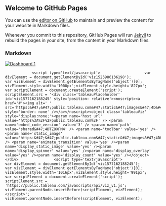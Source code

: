 ## Welcome to GitHub Pages

You can use the [editor on GitHub](https://github.com/Ritika92/ritika92.github.io/edit/master/index.md) to maintain and preview the content for your website in Markdown files.

Whenever you commit to this repository, GitHub Pages will run [Jekyll](https://jekyllrb.com/) to rebuild the pages in your site, from the content in your Markdown files.

### Markdown

<!DOCTYPE html>
<html>
<head>
<title>
sample web page
</title>
<meta name="viewport" content="width=device-width, initial-scale=1.0"> <meta charset="utf-8">
</head>
<body>
<noscript>
<a href='#'><img alt='Dashboard 1 ' src='https:&#47;&#47;public.tableau.com&#47;static&#47;images&#47;Ex&#47;Exercise1-LobbyingSpending&#47;Dashboard1&#47;1_rss.png' style='border: none' /></a>
</noscript>
<object class="tableauViz" style="display:none;">
<param name='host_url' value='https%3A%2F%2Fpublic.tableau.com%2F' /> <param name='embed_code_version' value='3' /> <param name='site_root' value='' /><param name='name' value='Exercise1-LobbyingSpending&#47;Dashboard1' /><param name='tabs' value='no' /><param name='toolbar' value='yes' /><param name='static_image' value='https:&#47;&#47;public.tableau.com&#47;static&#47;images&#47;Ex&#47;Exercise1-LobbyingSpending&#47;Dashboard1&#47;1.png' /> <param name='animate_transition' value='yes' /><param name='display_static_image' value='yes' /><param name='display_spinner' value='yes' /><param name='display_overlay' value='yes' /><param name='display_count' value='yes' />
</object>

                <script type='text/javascript'>                    var divElement = document.getElementById('viz1523986136198');                    var vizElement = divElement.getElementsByTagName('object')[0];                    vizElement.style.width='1000px';vizElement.style.height='827px';                    var scriptElement = document.createElement('script');                    scriptElement.src = '<div class='tableauPlaceholder' id='viz1577162188245' style='position: relative'><noscript><a href='#'><img alt=' ' src='https:&#47;&#47;public.tableau.com&#47;static&#47;images&#47;4D&#47;4DTZ8XPM4&#47;1_rss.png' style='border: none' /></a></noscript><object class='tableauViz'  style='display:none;'><param name='host_url' value='https%3A%2F%2Fpublic.tableau.com%2F' /> <param name='embed_code_version' value='3' /> <param name='path' value='shared&#47;4DTZ8XPM4' /> <param name='toolbar' value='yes' /><param name='static_image' value='https:&#47;&#47;public.tableau.com&#47;static&#47;images&#47;4D&#47;4DTZ8XPM4&#47;1.png' /> <param name='animate_transition' value='yes' /><param name='display_static_image' value='yes' /><param name='display_spinner' value='yes' /><param name='display_overlay' value='yes' /><param name='display_count' value='yes' /></object></div>                <script type='text/javascript'>                    var divElement = document.getElementById('viz1577162188245');                    var vizElement = divElement.getElementsByTagName('object')[0];                    vizElement.style.width='1016px';vizElement.style.height='991px';                    var scriptElement = document.createElement('script');                    scriptElement.src = 'https://public.tableau.com/javascripts/api/viz_v1.js';                    vizElement.parentNode.insertBefore(scriptElement, vizElement);                </script>';                    vizElement.parentNode.insertBefore(scriptElement, vizElement);                

</script>
</body>
</html>

